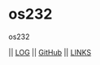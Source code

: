 # os232
os232


|| [LOG](https://sunflawlxs.github.io/os232/TXT/mylog.txt) || [GitHub](https://github.com/sunflawlxs/os232/) || [LINKS](https://sunflawlxs.github.io/os232/LINKS/)
